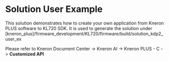 # Solution User Example

This solution demonstrates how to create your own application from Kneron PLUS software to KL720 SDK. It is used to generate the solution under [kneron_plus]/firmware_development/KL720/firmware/build/solution_kdp2_user_ex

Please refer to Kneron Document Center -> Kneron AI -> Kneron PLUS - C -> **Customized API**  
